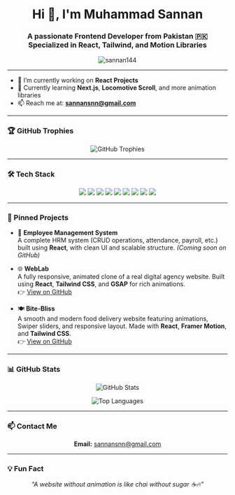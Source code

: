 <h1 align="center">Hi 👋, I'm Muhammad Sannan</h1>
<h3 align="center">A passionate Frontend Developer from Pakistan 🇵🇰<br>Specialized in React, Tailwind, and Motion Libraries</h3>

<p align="center">
  <img src="https://komarev.com/ghpvc/?username=sannan144&label=Profile%20views&color=0e75b6&style=flat" alt="sannan144" />
</p>

---

- 🔭 I’m currently working on **React Projects**
- 🌱 Currently learning **Next.js**, **Locomotive Scroll**, and more animation libraries
- 📫 Reach me at: **sannansnn@gmail.com**

---

### 🏆 GitHub Trophies

<p align="center">
  <img src="https://github-profile-trophy.vercel.app/?username=sannan144&theme=flat&no-frame=true&margin-w=10" alt="GitHub Trophies" />
</p>

---

### 🛠️ Tech Stack

<p align="center">
  <img src="https://img.shields.io/badge/HTML5-E34F26?style=for-the-badge&logo=html5&logoColor=white" />
  <img src="https://img.shields.io/badge/CSS3-1572B6?style=for-the-badge&logo=css3&logoColor=white" />
  <img src="https://img.shields.io/badge/JavaScript-F7DF1E?style=for-the-badge&logo=javascript&logoColor=black" />
  <img src="https://img.shields.io/badge/React-20232A?style=for-the-badge&logo=react&logoColor=61DAFB" />
  <img src="https://img.shields.io/badge/Tailwind_CSS-38B2AC?style=for-the-badge&logo=tailwind-css&logoColor=white" />
  <img src="https://img.shields.io/badge/GSAP-88CE02?style=for-the-badge&logo=greensock&logoColor=black" />
  <img src="https://img.shields.io/badge/Framer_Motion-0055FF?style=for-the-badge&logo=framer&logoColor=white" />
  <img src="https://img.shields.io/badge/SwiperJS-6332F6?style=for-the-badge&logo=swiper&logoColor=white" />
  <img src="https://img.shields.io/badge/Locomotive_Scroll-000000?style=for-the-badge&logoColor=white" />
</p>

---

### 📌 Pinned Projects

- 🎯 **Employee Management System**  
  A complete HRM system (CRUD operations, attendance, payroll, etc.) built using **React**, with clean UI and scalable structure. *(Coming soon on GitHub)*

- 🌐 **WebLab**  
  A fully responsive, animated clone of a real digital agency website. Built using **React**, **Tailwind CSS**, and **GSAP** for rich animations.  
  👉 [View on GitHub](https://github.com/sannan144/WebLab)

- 🍽️ **Bite-Bliss**  
  A smooth and modern food delivery website featuring animations, Swiper sliders, and responsive layout. Made with **React**, **Framer Motion**, and **Tailwind CSS**.  
  👉 [View on GitHub](https://github.com/sannan144/Bite-Bliss)

---

### 📊 GitHub Stats

<p align="center">
  <img src="https://github-readme-stats.vercel.app/api?username=sannan144&show_icons=true&locale=en" alt="GitHub Stats" />
</p>

<p align="center">
  <img src="https://github-readme-stats.vercel.app/api/top-langs/?username=sannan144&layout=compact&theme=default" alt="Top Languages" />
</p>

---

### 📫 Contact Me

<p align="center">
  <b>Email:</b> <a href="mailto:sannansnn@gmail.com">sannansnn@gmail.com</a>
</p>

---

### 💡 Fun Fact

<p align="center">
  <i>“A website without animation is like chai without sugar ☕🔥”</i>
</p>
